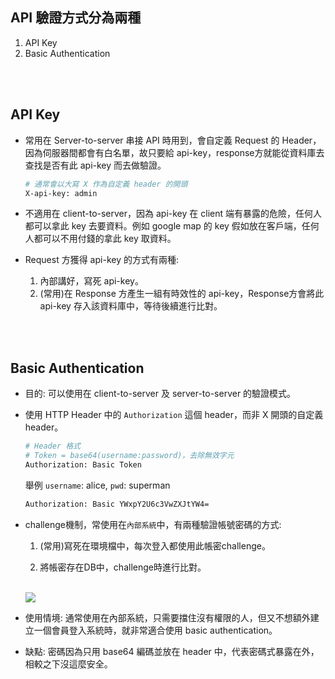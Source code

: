 ## API 驗證方式分為兩種
1. API Key
2. Basic Authentication


<br/>

<br/>

## API Key
* 常用在 Server-to-server 串接 API 時用到，會自定義 Request 的 Header，因為伺服器間都會有白名單，故只要給 api-key，response方就能從資料庫去查找是否有此 api-key 而去做驗證。

    ```sh
    # 通常會以大寫 X 作為自定義 header 的開頭
    X-api-key: admin
    ```

* 不適用在 client-to-server，因為 api-key 在 client 端有暴露的危險，任何人都可以拿此 key 去要資料。例如 google map 的 key 假如放在客戶端，任何人都可以不用付錢的拿此 key 取資料。


* Request 方獲得 api-key 的方式有兩種: 

    1. 內部講好，寫死 api-key。
    2. (常用)在 Response 方產生一組有時效性的 api-key，Response方會將此 api-key 存入該資料庫中，等待後續進行比對。

<br/>

<br/>

## Basic Authentication
* 目的: 可以使用在 client-to-server 及 server-to-server 的驗證模式。
* 使用 HTTP Header 中的 `Authorization` 這個 header，而非 X 開頭的自定義 header。

    ```sh
    # Header 格式
    # Token = base64(username:password)，去除無效字元
    Authorization: Basic Token
    ```
    舉例 `username`: alice, `pwd`: superman
    ```sh
    Authorization: Basic YWxpY2U6c3VwZXJtYW4=
    ```

* challenge機制，常使用在`內部系統`中，有兩種驗證帳號密碼的方式: 

    1. (常用)寫死在環境檔中，每次登入都使用此帳密challenge。

    2. 將帳密存在DB中，challenge時進行比對。

    <br/>
    
    
    <img src="https://ohdear.app/img/blogs/http-basic-authentication-monitoring/http-basic-auth-prompt.png">


* 使用情境: 通常使用在內部系統，只需要擋住沒有權限的人，但又不想額外建立一個會員登入系統時，就非常適合使用 basic authentication。


* 缺點: 密碼因為只用 base64 編碼並放在 header 中，代表密碼式暴露在外，相較之下沒這麼安全。

<br/>

<br/>


